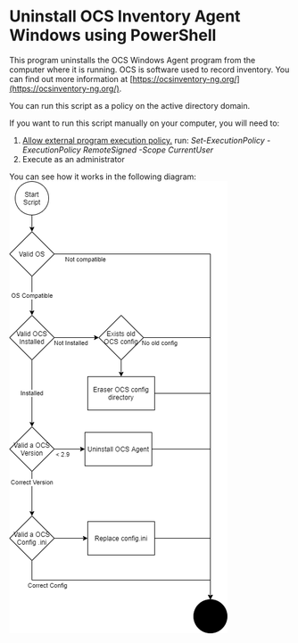 # Uninstall OCS Inventory Agent Windows using PowerShell
This program uninstalls the OCS Windows Agent program from the computer where it is running.
OCS is software used to record inventory. You can find out more information at [https://ocsinventory-ng.org/](https://ocsinventory-ng.org/).

You can run this script as a policy on the active directory domain.

If you want to run this script manually on your computer, you will need to:
 1. [Allow external program execution policy.](https://docs.microsoft.com/en-us/powershell/module/microsoft.powershell.core/about/about_execution_policies?view=powershell-7.1) run: *Set-ExecutionPolicy -ExecutionPolicy RemoteSigned -Scope CurrentUser*
 2. Execute as an administrator


You can see how it works in the following diagram:
![Diagram of script](https://github.com/ernestovalent/uninstall-OCS-Inventory-Agent-Windows-with-PowerShell/raw/main/Flow%20Diagrams%20Process.png)